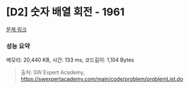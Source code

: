 # [D2] 숫자 배열 회전 - 1961 

[문제 링크](https://swexpertacademy.com/main/code/problem/problemDetail.do?contestProbId=AV5Pq-OKAVYDFAUq) 

### 성능 요약

메모리: 20,440 KB, 시간: 133 ms, 코드길이: 1,104 Bytes



> 출처: SW Expert Academy, https://swexpertacademy.com/main/code/problem/problemList.do